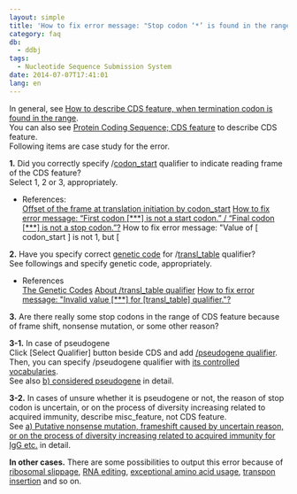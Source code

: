```yaml
---
layout: simple
title: 'How to fix error message: "Stop codon ‘*’ is found in the range."?'
category: faq
db:
  - ddbj
tags: 
  - Nucleotide Sequence Submission System
date: 2014-07-07T17:41:01
lang: en
---
```


In general, see [How to describe CDS feature, when termination codon is
found in the range](/ddbj/cds-e.html#stop).  
You can also see [Protein Coding Sequence; CDS
feature](/ddbj/cds-e.html) to describe CDS feature.  
Following items are case study for the error.

**1.** Did you correctly specify
/[codon\_start](/ddbj/qualifiers-e.html#codon_start) qualifier to
indicate reading frame of the CDS feature?  
Select 1, 2 or 3, appropriately.

  - References:  
    [Offset of the frame at translation initiation by
    codon\_start](/ddbj/cds-e.html#frame)
    [How to fix error message: “First codon \[\*\*\*\] is not a start
    codon.” / “Final codon \[\*\*\*\] is not a stop
    codon.”?](/faq/en/how-to-fix-error-msg-first-codon-e.html)
    How to fix error message: "Value of \[ codon\_start \] is not 1, but
    \[

**2.** Have you specify correct [genetic code](/ddbj/geneticcode-e.html)
for /[transl\_table](/ddbj/qualifiers-e.html#transl_table) qualifier?  
See followings and specify genetic code, appropriately.

  - References  
    [The Genetic Codes](/ddbj/geneticcode-e.html)
    [About /transl\_table
    qualifier](/ddbj/qualifiers-e.html#transl_table)
    [How to fix error message: "Invalid value \[\*\*\*\] for
    \[transl\_table\]
    qualifier."?](/faq/en/how-to-fix-error-msg-transl-table-e.html)

**3.** Are there really some stop codons in the range of CDS feature
because of frame shift, nonsense mutation, or some other reason?  

**3-1.** In case of pseudogene  
Click \[Select Qualifier\] button beside CDS and add [/pseudogene
qualifier](/ddbj/qualifiers-e.html#pseudogene). Then, you can specify
/pseudogene qualifier with [its controlled
vocabularies](/ddbj/pseudogene-e.html).  
See also [b) considered pseudogene](/ddbj/cds-e.html#stop_b) in detail.

**3-2.** In cases of unsure whether it is pseudogene or not, the reason
of stop codon is uncertain, or on the process of diversity increasing
related to acquired immunity, describe misc\_feature, not CDS feature.  
See [a) Putative nonsense mutation, frameshift caused by uncertain
reason, or on the process of diversity increasing related to acquired
immunity for IgG etc.](/ddbj/cds-e.html#stop_a) in detail.

**In other cases.** There are some possibilities to output this error
because of [ribosomal slippage](/ddbj/cds-e.html#stop_d), [RNA
editing](/ddbj/cds-e.html#stop_e), [exceptional amino acid
usage](/ddbj/cds-e.html#stop_f), [transpon
insertion](/ddbj/cds-e.html#stop_g) and so on.
